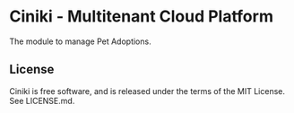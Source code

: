 Ciniki - Multitenant Cloud Platform
===========================================

The module to manage Pet Adoptions.

License
-------
Ciniki is free software, and is released under the terms of the MIT License. See LICENSE.md.

